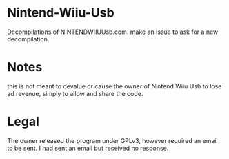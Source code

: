 # Nintend-Wiiu-Usb
Decompilations of NINTENDWIIUUsb.com. make an issue to ask for a new decompilation.
# Notes
this is not meant to devalue or cause the owner of Nintend Wiiu Usb to lose ad revenue, simply to allow and share the code.
# Legal
The owner released the program under GPLv3, however required an email to be sent. I had sent an email but received no response.
